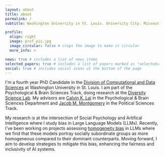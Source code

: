 ```yaml
---
layout: about
title: about
permalink: /
subtitle: Washington University in St. Louis. University City. Missouri.

profile:
  align: right
  image: prof_pic.jpg
  image_circular: false # crops the image to make it circular
  more_info: >

news: true # includes a list of news items
selected_papers: true # includes a list of papers marked as "selected={true}"
social: true # includes social icons at the bottom of the page
---
```


I'm a fourth year PhD Candidate in the [Division of Computational and Data Sciences](https://datasciences.wustl.edu/) at Washington University in St. Louis. I am part of the Psychological & Brain Sciences Track, doing research at the [Diversity Science Lab](https://sites.wustl.edu/calvinlai/). My advisors are [Calvin K. Lai](https://artsci.wustl.edu/faculty-staff/calvin-lai) in the Psychological & Brain Sciences Department and [Jacob M. Montgomery](https://artsci.wustl.edu/faculty-staff/jacob-montgomery) in the Political Sciences Track. 

My research is at the intersection of Social Psychology and Artifical Intelligence where I study bias in Large Language Models (LLMs). Recently, I've been working on projects assessing [homogeneity bias](https://arxiv.org/abs/2401.08495) in LLMs where we find that these models portray socially subordinate groups as more homogeneous compared to their dominant counterparts. Moving forward, I aim to develop strategies to mitigate this bias, enhancing the fairness and inclusivity of AI systems.